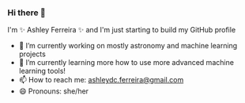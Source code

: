 ### Hi there 👋

I'm ✨ Ashley Ferreira ✨ and I'm just starting to build my GitHub profile

- 🔭 I’m currently working on mostly astronomy and machine learning projects
- 🌱 I’m currently learning more how to use more advanced machine learning tools!
- 📫 How to reach me: ashleydc.ferreira@gmail.com
- 😄 Pronouns: she/her
